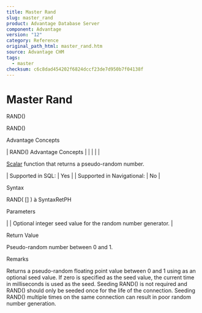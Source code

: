 ```yaml
---
title: Master Rand
slug: master_rand
product: Advantage Database Server
component: Advantage
version: "12"
category: Reference
original_path_html: master_rand.htm
source: Advantage CHM
tags:
  - master
checksum: c6c8dad454202f6824dccf23de7d950b7f04138f
---
```


# Master Rand

RAND()

RAND()

Advantage Concepts

| RAND()  Advantage Concepts |  |  |  |  |

[Scalar](master_supported_scalar_functions.md) function that returns a pseudo-random number.

| Supported in SQL: | Yes |
| Supported in Navigational: | No |

Syntax

RAND( [<nSeed>] ) à SyntaxRetPH

Parameters

| <nSeed> | Optional integer seed value for the random number generator. |

Return Value

Pseudo-random number between 0 and 1.

Remarks

Returns a pseudo-random floating point value between 0 and 1 using <nSeed> as an optional seed value. If zero is specified as the seed value, the current time in milliseconds is used as the seed. Seeding RAND() is not required and RAND() should only be seeded once for the life of the connection. Seeding RAND() multiple times on the same connection can result in poor random number generation.
